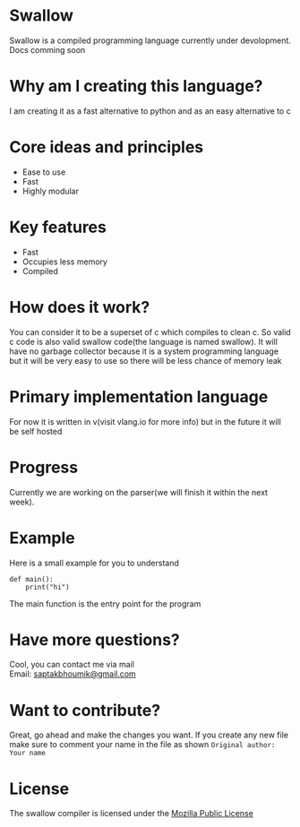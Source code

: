 # Swallow

Swallow is a compiled programming language currently under devolopment. Docs comming soon

# Why am I creating this language?

I am creating it as a fast alternative to python and as an easy alternative to c  

# Core ideas and principles

- Ease to use
- Fast
- Highly modular

# Key features

- Fast
- Occupies less memory
- Compiled

# How does it work?

You can consider it to be a superset of c which compiles to clean c. So valid c code is also valid swallow code(the language is named swallow). It will have no garbage collector because it is a system programming language but it will be very easy to use so there will be less chance of memory leak

# Primary implementation language

For now it is written in v(visit vlang.io for more info) but in the future it will be self hosted

# Progress

Currently we are working on the parser(we will finish it within the next week).

# Example

Here is a small example for you to understand
```
def main():
    print("hi")
```
The main function is the entry point for the program

# Have more questions?

Cool, you can contact me via mail
<br> Email: saptakbhoumik@gmail.com

# Want to contribute?

Great, go ahead and make the changes you want. If you create any new file make sure to comment your name in the file as shown   `Original author: Your name`

# License

The swallow compiler is licensed under the [Mozilla Public License](https://github.com/Swallow-lang/swallow/blob/main/LICENSE)
